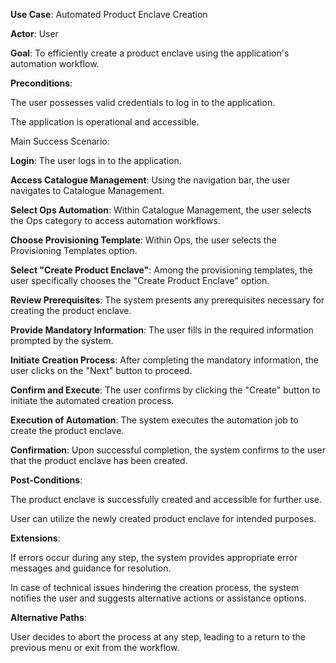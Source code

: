 ﻿**Use Case**: Automated Product Enclave Creation

**Actor**: User

**Goal**: To efficiently create a product enclave using the application's automation workflow.

**Preconditions**:

The user possesses valid credentials to log in to the application.

The application is operational and accessible.

Main Success Scenario:

**Login**: The user logs in to the application.

**Access Catalogue Management**: Using the navigation bar, the user navigates to Catalogue Management.

**Select Ops Automation**: Within Catalogue Management, the user selects the Ops category to access automation workflows.

**Choose Provisioning Template**: Within Ops, the user selects the Provisioning Templates option.

**Select "Create Product Enclave"**: Among the provisioning templates, the user specifically chooses the "Create Product Enclave" option.

**Review Prerequisites**: The system presents any prerequisites necessary for creating the product enclave.

**Provide Mandatory Information**: The user fills in the required information prompted by the system.

**Initiate Creation Process**: After completing the mandatory information, the user clicks on the "Next" button to proceed.

**Confirm and Execute**: The user confirms by clicking the "Create" button to initiate the automated creation process.

**Execution of Automation**: The system executes the automation job to create the product enclave.

**Confirmation**: Upon successful completion, the system confirms to the user that the product enclave has been created.

**Post-Conditions**:

The product enclave is successfully created and accessible for further use.

User can utilize the newly created product enclave for intended purposes.

**Extensions**:

If errors occur during any step, the system provides appropriate error messages and guidance for resolution.

In case of technical issues hindering the creation process, the system notifies the user and suggests alternative actions or assistance options.

**Alternative Paths**:

User decides to abort the process at any step, leading to a return to the previous menu or exit from the workflow.
